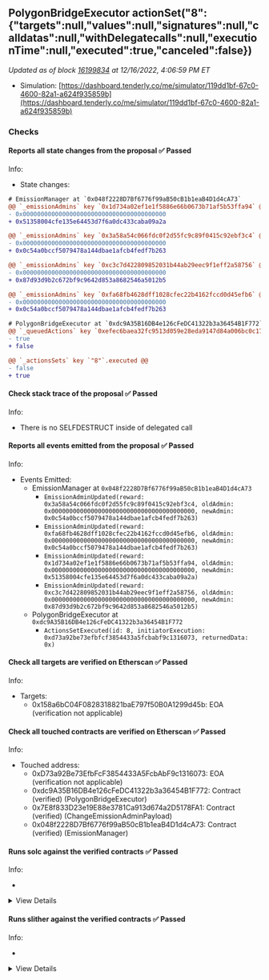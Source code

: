 ## PolygonBridgeExecutor actionSet("8": {"targets":null,"values":null,"signatures":null,"calldatas":null,"withDelegatecalls":null,"executionTime":null,"executed":true,"canceled":false})

_Updated as of block [16199834](https://etherscan.io/block/16199834) at 12/16/2022, 4:06:59 PM ET_

- Simulation: [https://dashboard.tenderly.co/me/simulator/119dd1bf-67c0-4600-82a1-a624f935859b](https://dashboard.tenderly.co/me/simulator/119dd1bf-67c0-4600-82a1-a624f935859b)

### Checks

#### Reports all state changes from the proposal ✅ Passed

Info:

- State changes:

```diff
# EmissionManager at `0x048f2228D7Bf6776f99aB50cB1b1eaB4D1d4cA73`
@@ `_emissionAdmins` key `0x1d734a02ef1e1f5886e66b0673b71af5b53ffa94` @@
- 0x0000000000000000000000000000000000000000
+ 0x51358004cfe135e64453d7f6a0dc433caba09a2a

@@ `_emissionAdmins` key `0x3a58a54c066fdc0f2d55fc9c89f0415c92ebf3c4` @@
- 0x0000000000000000000000000000000000000000
+ 0x0c54a0bccf5079478a144dbae1afcb4fedf7b263

@@ `_emissionAdmins` key `0xc3c7d422809852031b44ab29eec9f1eff2a58756` @@
- 0x0000000000000000000000000000000000000000
+ 0x87d93d9b2c672bf9c9642d853a8682546a5012b5

@@ `_emissionAdmins` key `0xfa68fb4628dff1028cfec22b4162fccd0d45efb6` @@
- 0x0000000000000000000000000000000000000000
+ 0x0c54a0bccf5079478a144dbae1afcb4fedf7b263

```

```diff
# PolygonBridgeExecutor at `0xdc9A35B16DB4e126cFeDC41322b3a36454B1F772`
@@ `_queuedActions` key `0xefec6baea32fc9513d059e28eda9147d84a006bc0c17fc2830a7ea4338313406` @@
- true
+ false

@@ `_actionsSets` key `"8"`.executed @@
- false
+ true

```

#### Check stack trace of the proposal ✅ Passed

Info:

- There is no SELFDESTRUCT inside of delegated call

#### Reports all events emitted from the proposal ✅ Passed

Info:

- Events Emitted:
  - EmissionManager at `0x048f2228D7Bf6776f99aB50cB1b1eaB4D1d4cA73`
    - `EmissionAdminUpdated(reward: 0x3a58a54c066fdc0f2d55fc9c89f0415c92ebf3c4, oldAdmin: 0x0000000000000000000000000000000000000000, newAdmin: 0x0c54a0bccf5079478a144dbae1afcb4fedf7b263)`
    - `EmissionAdminUpdated(reward: 0xfa68fb4628dff1028cfec22b4162fccd0d45efb6, oldAdmin: 0x0000000000000000000000000000000000000000, newAdmin: 0x0c54a0bccf5079478a144dbae1afcb4fedf7b263)`
    - `EmissionAdminUpdated(reward: 0x1d734a02ef1e1f5886e66b0673b71af5b53ffa94, oldAdmin: 0x0000000000000000000000000000000000000000, newAdmin: 0x51358004cfe135e64453d7f6a0dc433caba09a2a)`
    - `EmissionAdminUpdated(reward: 0xc3c7d422809852031b44ab29eec9f1eff2a58756, oldAdmin: 0x0000000000000000000000000000000000000000, newAdmin: 0x87d93d9b2c672bf9c9642d853a8682546a5012b5)`
  - PolygonBridgeExecutor at `0xdc9A35B16DB4e126cFeDC41322b3a36454B1F772`
    - `ActionsSetExecuted(id: 8, initiatorExecution: 0xd73a92be73efbfcf3854433a5fcbabf9c1316073, returnedData: 0x)`

#### Check all targets are verified on Etherscan ✅ Passed

Info:

- Targets:
  - 0x158a6bC04F0828318821baE797f50B0A1299d45b: EOA (verification not applicable)

#### Check all touched contracts are verified on Etherscan ✅ Passed

Info:

- Touched address:
  - 0xD73a92Be73EfbFcF3854433A5FcbAbF9c1316073: EOA (verification not applicable)
  - 0xdc9A35B16DB4e126cFeDC41322b3a36454B1F772: Contract (verified) (PolygonBridgeExecutor)
  - 0x7E8f833D23e19E88e3781Ca913d674a2D5178FA1: Contract (verified) (ChangeEmissionAdminPayload)
  - 0x048f2228D7Bf6776f99aB50cB1b1eaB4D1d4cA73: Contract (verified) (EmissionManager)

#### Runs solc against the verified contracts ✅ Passed

Info:

-

<details>
<summary>View Details</summary>
<details>
<summary>View warnings for EmissionManager at `0x048f2228D7Bf6776f99aB50cB1b1eaB4D1d4cA73`</summary>

```
INFO:CryticCompile:Source code not available, try to fetch the bytecode only
Traceback (most recent call last):
  File "/home/runner/.local/bin/crytic-compile", line 8, in <module>
    sys.exit(main())
  File "/home/runner/.local/lib/python3.10/site-packages/crytic_compile/__main__.py", line 192, in main
    compilations = compile_all(**vars(args))
  File "/home/runner/.local/lib/python3.10/site-packages/crytic_compile/crytic_compile.py", line 637, in compile_all
    compilations.append(CryticCompile(target, **kwargs))
  File "/home/runner/.local/lib/python3.10/site-packages/crytic_compile/crytic_compile.py", line 117, in __init__
    self._compile(**kwargs)
  File "/home/runner/.local/lib/python3.10/site-packages/crytic_compile/crytic_compile.py", line 548, in _compile
    self._platform.compile(self, **kwargs)
  File "/home/runner/.local/lib/python3.10/site-packages/crytic_compile/platform/etherscan.py", line 302, in compile
    with urllib.request.urlopen(req) as response:
  File "/usr/lib/python3.10/urllib/request.py", line 216, in urlopen
    return opener.open(url, data, timeout)
  File "/usr/lib/python3.10/urllib/request.py", line 525, in open
    response = meth(req, response)
  File "/usr/lib/python3.10/urllib/request.py", line 634, in http_response
    response = self.parent.error(
  File "/usr/lib/python3.10/urllib/request.py", line 563, in error
    return self._call_chain(*args)
  File "/usr/lib/python3.10/urllib/request.py", line 496, in _call_chain
    result = func(*args)
  File "/usr/lib/python3.10/urllib/request.py", line 643, in http_error_default
    raise HTTPError(req.full_url, code, msg, hdrs, fp)
urllib.error.HTTPError: HTTP Error 403: Forbidden
```

</details>

<details>
<summary>View warnings for ChangeEmissionAdminPayload at `0x7E8f833D23e19E88e3781Ca913d674a2D5178FA1`</summary>

```
INFO:CryticCompile:Source code not available, try to fetch the bytecode only
Traceback (most recent call last):
  File "/home/runner/.local/bin/crytic-compile", line 8, in <module>
    sys.exit(main())
  File "/home/runner/.local/lib/python3.10/site-packages/crytic_compile/__main__.py", line 192, in main
    compilations = compile_all(**vars(args))
  File "/home/runner/.local/lib/python3.10/site-packages/crytic_compile/crytic_compile.py", line 637, in compile_all
    compilations.append(CryticCompile(target, **kwargs))
  File "/home/runner/.local/lib/python3.10/site-packages/crytic_compile/crytic_compile.py", line 117, in __init__
    self._compile(**kwargs)
  File "/home/runner/.local/lib/python3.10/site-packages/crytic_compile/crytic_compile.py", line 548, in _compile
    self._platform.compile(self, **kwargs)
  File "/home/runner/.local/lib/python3.10/site-packages/crytic_compile/platform/etherscan.py", line 302, in compile
    with urllib.request.urlopen(req) as response:
  File "/usr/lib/python3.10/urllib/request.py", line 216, in urlopen
    return opener.open(url, data, timeout)
  File "/usr/lib/python3.10/urllib/request.py", line 525, in open
    response = meth(req, response)
  File "/usr/lib/python3.10/urllib/request.py", line 634, in http_response
    response = self.parent.error(
  File "/usr/lib/python3.10/urllib/request.py", line 563, in error
    return self._call_chain(*args)
  File "/usr/lib/python3.10/urllib/request.py", line 496, in _call_chain
    result = func(*args)
  File "/usr/lib/python3.10/urllib/request.py", line 643, in http_error_default
    raise HTTPError(req.full_url, code, msg, hdrs, fp)
urllib.error.HTTPError: HTTP Error 403: Forbidden
```

</details>

<details>
<summary>View warnings for PolygonBridgeExecutor at `0xdc9A35B16DB4e126cFeDC41322b3a36454B1F772`</summary>

```
INFO:CryticCompile:Source code not available, try to fetch the bytecode only
Traceback (most recent call last):
  File "/home/runner/.local/bin/crytic-compile", line 8, in <module>
    sys.exit(main())
  File "/home/runner/.local/lib/python3.10/site-packages/crytic_compile/__main__.py", line 192, in main
    compilations = compile_all(**vars(args))
  File "/home/runner/.local/lib/python3.10/site-packages/crytic_compile/crytic_compile.py", line 637, in compile_all
    compilations.append(CryticCompile(target, **kwargs))
  File "/home/runner/.local/lib/python3.10/site-packages/crytic_compile/crytic_compile.py", line 117, in __init__
    self._compile(**kwargs)
  File "/home/runner/.local/lib/python3.10/site-packages/crytic_compile/crytic_compile.py", line 548, in _compile
    self._platform.compile(self, **kwargs)
  File "/home/runner/.local/lib/python3.10/site-packages/crytic_compile/platform/etherscan.py", line 302, in compile
    with urllib.request.urlopen(req) as response:
  File "/usr/lib/python3.10/urllib/request.py", line 216, in urlopen
    return opener.open(url, data, timeout)
  File "/usr/lib/python3.10/urllib/request.py", line 525, in open
    response = meth(req, response)
  File "/usr/lib/python3.10/urllib/request.py", line 634, in http_response
    response = self.parent.error(
  File "/usr/lib/python3.10/urllib/request.py", line 563, in error
    return self._call_chain(*args)
  File "/usr/lib/python3.10/urllib/request.py", line 496, in _call_chain
    result = func(*args)
  File "/usr/lib/python3.10/urllib/request.py", line 643, in http_error_default
    raise HTTPError(req.full_url, code, msg, hdrs, fp)
urllib.error.HTTPError: HTTP Error 403: Forbidden
```

</details>

</details>

#### Runs slither against the verified contracts ✅ Passed

Info:

-

<details>
<summary>View Details</summary>

<details>
<summary>Slither report for EmissionManager at `0x048f2228D7Bf6776f99aB50cB1b1eaB4D1d4cA73`</summary>

```
Source code not available, try to fetch the bytecode only
Traceback (most recent call last):
  File "/home/runner/.local/lib/python3.10/site-packages/slither/__main__.py", line 826, in main_impl
    ) = process_all(filename, args, detector_classes, printer_classes)
  File "/home/runner/.local/lib/python3.10/site-packages/slither/__main__.py", line 86, in process_all
    compilations = compile_all(target, **vars(args))
  File "/home/runner/.local/lib/python3.10/site-packages/crytic_compile/crytic_compile.py", line 637, in compile_all
    compilations.append(CryticCompile(target, **kwargs))
  File "/home/runner/.local/lib/python3.10/site-packages/crytic_compile/crytic_compile.py", line 117, in __init__
    self._compile(**kwargs)
  File "/home/runner/.local/lib/python3.10/site-packages/crytic_compile/crytic_compile.py", line 548, in _compile
    self._platform.compile(self, **kwargs)
  File "/home/runner/.local/lib/python3.10/site-packages/crytic_compile/platform/etherscan.py", line 302, in compile
    with urllib.request.urlopen(req) as response:
  File "/usr/lib/python3.10/urllib/request.py", line 216, in urlopen
    return opener.open(url, data, timeout)
  File "/usr/lib/python3.10/urllib/request.py", line 525, in open
    response = meth(req, response)
  File "/usr/lib/python3.10/urllib/request.py", line 634, in http_response
    response = self.parent.error(
  File "/usr/lib/python3.10/urllib/request.py", line 563, in error
    return self._call_chain(*args)
  File "/usr/lib/python3.10/urllib/request.py", line 496, in _call_chain
    result = func(*args)
  File "/usr/lib/python3.10/urllib/request.py", line 643, in http_error_default
    raise HTTPError(req.full_url, code, msg, hdrs, fp)
urllib.error.HTTPError: HTTP Error 403: Forbidden
Error in 0x048f2228D7Bf6776f99aB50cB1b1eaB4D1d4cA73
Traceback (most recent call last):
  File "/home/runner/.local/lib/python3.10/site-packages/slither/__main__.py", line 826, in main_impl
    ) = process_all(filename, args, detector_classes, printer_classes)
  File "/home/runner/.local/lib/python3.10/site-packages/slither/__main__.py", line 86, in process_all
    compilations = compile_all(target, **vars(args))
  File "/home/runner/.local/lib/python3.10/site-packages/crytic_compile/crytic_compile.py", line 637, in compile_all
    compilations.append(CryticCompile(target, **kwargs))
  File "/home/runner/.local/lib/python3.10/site-packages/crytic_compile/crytic_compile.py", line 117, in __init__
    self._compile(**kwargs)
  File "/home/runner/.local/lib/python3.10/site-packages/crytic_compile/crytic_compile.py", line 548, in _compile
    self._platform.compile(self, **kwargs)
  File "/home/runner/.local/lib/python3.10/site-packages/crytic_compile/platform/etherscan.py", line 302, in compile
    with urllib.request.urlopen(req) as response:
  File "/usr/lib/python3.10/urllib/request.py", line 216, in urlopen
    return opener.open(url, data, timeout)
  File "/usr/lib/python3.10/urllib/request.py", line 525, in open
    response = meth(req, response)
  File "/usr/lib/python3.10/urllib/request.py", line 634, in http_response
    response = self.parent.error(
  File "/usr/lib/python3.10/urllib/request.py", line 563, in error
    return self._call_chain(*args)
  File "/usr/lib/python3.10/urllib/request.py", line 496, in _call_chain
    result = func(*args)
  File "/usr/lib/python3.10/urllib/request.py", line 643, in http_error_default
    raise HTTPError(req.full_url, code, msg, hdrs, fp)
urllib.error.HTTPError: HTTP Error 403: Forbidden

```

</details>

<details>
<summary>Slither report for ChangeEmissionAdminPayload at `0x7E8f833D23e19E88e3781Ca913d674a2D5178FA1`</summary>

```
Source code not available, try to fetch the bytecode only
Traceback (most recent call last):
  File "/home/runner/.local/lib/python3.10/site-packages/slither/__main__.py", line 826, in main_impl
    ) = process_all(filename, args, detector_classes, printer_classes)
  File "/home/runner/.local/lib/python3.10/site-packages/slither/__main__.py", line 86, in process_all
    compilations = compile_all(target, **vars(args))
  File "/home/runner/.local/lib/python3.10/site-packages/crytic_compile/crytic_compile.py", line 637, in compile_all
    compilations.append(CryticCompile(target, **kwargs))
  File "/home/runner/.local/lib/python3.10/site-packages/crytic_compile/crytic_compile.py", line 117, in __init__
    self._compile(**kwargs)
  File "/home/runner/.local/lib/python3.10/site-packages/crytic_compile/crytic_compile.py", line 548, in _compile
    self._platform.compile(self, **kwargs)
  File "/home/runner/.local/lib/python3.10/site-packages/crytic_compile/platform/etherscan.py", line 302, in compile
    with urllib.request.urlopen(req) as response:
  File "/usr/lib/python3.10/urllib/request.py", line 216, in urlopen
    return opener.open(url, data, timeout)
  File "/usr/lib/python3.10/urllib/request.py", line 525, in open
    response = meth(req, response)
  File "/usr/lib/python3.10/urllib/request.py", line 634, in http_response
    response = self.parent.error(
  File "/usr/lib/python3.10/urllib/request.py", line 563, in error
    return self._call_chain(*args)
  File "/usr/lib/python3.10/urllib/request.py", line 496, in _call_chain
    result = func(*args)
  File "/usr/lib/python3.10/urllib/request.py", line 643, in http_error_default
    raise HTTPError(req.full_url, code, msg, hdrs, fp)
urllib.error.HTTPError: HTTP Error 403: Forbidden
Error in 0x7E8f833D23e19E88e3781Ca913d674a2D5178FA1
Traceback (most recent call last):
  File "/home/runner/.local/lib/python3.10/site-packages/slither/__main__.py", line 826, in main_impl
    ) = process_all(filename, args, detector_classes, printer_classes)
  File "/home/runner/.local/lib/python3.10/site-packages/slither/__main__.py", line 86, in process_all
    compilations = compile_all(target, **vars(args))
  File "/home/runner/.local/lib/python3.10/site-packages/crytic_compile/crytic_compile.py", line 637, in compile_all
    compilations.append(CryticCompile(target, **kwargs))
  File "/home/runner/.local/lib/python3.10/site-packages/crytic_compile/crytic_compile.py", line 117, in __init__
    self._compile(**kwargs)
  File "/home/runner/.local/lib/python3.10/site-packages/crytic_compile/crytic_compile.py", line 548, in _compile
    self._platform.compile(self, **kwargs)
  File "/home/runner/.local/lib/python3.10/site-packages/crytic_compile/platform/etherscan.py", line 302, in compile
    with urllib.request.urlopen(req) as response:
  File "/usr/lib/python3.10/urllib/request.py", line 216, in urlopen
    return opener.open(url, data, timeout)
  File "/usr/lib/python3.10/urllib/request.py", line 525, in open
    response = meth(req, response)
  File "/usr/lib/python3.10/urllib/request.py", line 634, in http_response
    response = self.parent.error(
  File "/usr/lib/python3.10/urllib/request.py", line 563, in error
    return self._call_chain(*args)
  File "/usr/lib/python3.10/urllib/request.py", line 496, in _call_chain
    result = func(*args)
  File "/usr/lib/python3.10/urllib/request.py", line 643, in http_error_default
    raise HTTPError(req.full_url, code, msg, hdrs, fp)
urllib.error.HTTPError: HTTP Error 403: Forbidden

```

</details>

<details>
<summary>Slither report for PolygonBridgeExecutor at `0xdc9A35B16DB4e126cFeDC41322b3a36454B1F772`</summary>

```
Source code not available, try to fetch the bytecode only
Traceback (most recent call last):
  File "/home/runner/.local/lib/python3.10/site-packages/slither/__main__.py", line 826, in main_impl
    ) = process_all(filename, args, detector_classes, printer_classes)
  File "/home/runner/.local/lib/python3.10/site-packages/slither/__main__.py", line 86, in process_all
    compilations = compile_all(target, **vars(args))
  File "/home/runner/.local/lib/python3.10/site-packages/crytic_compile/crytic_compile.py", line 637, in compile_all
    compilations.append(CryticCompile(target, **kwargs))
  File "/home/runner/.local/lib/python3.10/site-packages/crytic_compile/crytic_compile.py", line 117, in __init__
    self._compile(**kwargs)
  File "/home/runner/.local/lib/python3.10/site-packages/crytic_compile/crytic_compile.py", line 548, in _compile
    self._platform.compile(self, **kwargs)
  File "/home/runner/.local/lib/python3.10/site-packages/crytic_compile/platform/etherscan.py", line 302, in compile
    with urllib.request.urlopen(req) as response:
  File "/usr/lib/python3.10/urllib/request.py", line 216, in urlopen
    return opener.open(url, data, timeout)
  File "/usr/lib/python3.10/urllib/request.py", line 525, in open
    response = meth(req, response)
  File "/usr/lib/python3.10/urllib/request.py", line 634, in http_response
    response = self.parent.error(
  File "/usr/lib/python3.10/urllib/request.py", line 563, in error
    return self._call_chain(*args)
  File "/usr/lib/python3.10/urllib/request.py", line 496, in _call_chain
    result = func(*args)
  File "/usr/lib/python3.10/urllib/request.py", line 643, in http_error_default
    raise HTTPError(req.full_url, code, msg, hdrs, fp)
urllib.error.HTTPError: HTTP Error 403: Forbidden
Error in 0xdc9A35B16DB4e126cFeDC41322b3a36454B1F772
Traceback (most recent call last):
  File "/home/runner/.local/lib/python3.10/site-packages/slither/__main__.py", line 826, in main_impl
    ) = process_all(filename, args, detector_classes, printer_classes)
  File "/home/runner/.local/lib/python3.10/site-packages/slither/__main__.py", line 86, in process_all
    compilations = compile_all(target, **vars(args))
  File "/home/runner/.local/lib/python3.10/site-packages/crytic_compile/crytic_compile.py", line 637, in compile_all
    compilations.append(CryticCompile(target, **kwargs))
  File "/home/runner/.local/lib/python3.10/site-packages/crytic_compile/crytic_compile.py", line 117, in __init__
    self._compile(**kwargs)
  File "/home/runner/.local/lib/python3.10/site-packages/crytic_compile/crytic_compile.py", line 548, in _compile
    self._platform.compile(self, **kwargs)
  File "/home/runner/.local/lib/python3.10/site-packages/crytic_compile/platform/etherscan.py", line 302, in compile
    with urllib.request.urlopen(req) as response:
  File "/usr/lib/python3.10/urllib/request.py", line 216, in urlopen
    return opener.open(url, data, timeout)
  File "/usr/lib/python3.10/urllib/request.py", line 525, in open
    response = meth(req, response)
  File "/usr/lib/python3.10/urllib/request.py", line 634, in http_response
    response = self.parent.error(
  File "/usr/lib/python3.10/urllib/request.py", line 563, in error
    return self._call_chain(*args)
  File "/usr/lib/python3.10/urllib/request.py", line 496, in _call_chain
    result = func(*args)
  File "/usr/lib/python3.10/urllib/request.py", line 643, in http_error_default
    raise HTTPError(req.full_url, code, msg, hdrs, fp)
urllib.error.HTTPError: HTTP Error 403: Forbidden

```

</details>

</details>
